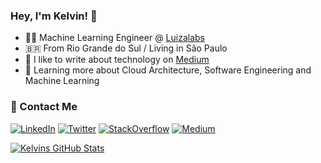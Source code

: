 ### Hey, I'm Kelvin! 👋

- :technologist: Machine Learning Engineer @ [Luizalabs](https://github.com/luizalabs/)
- :brazil: From Rio Grande do Sul / Living in São Paulo
- :notebook: I like to write about technology on [Medium](https://medium.com/@kelvin_sp)
- :seedling: Learning more about Cloud Architecture, Software Engineering and Machine Learning

### :handshake: Contact Me

<a href="https://br.linkedin.com/in/kelvinsprado"><img alt="LinkedIn" src="https://img.shields.io/badge/LinkedIn-gray?style=flat-square&logo=linkedin"></a>
<a href="https://twitter.com/kelvinsprado"><img alt="Twitter" src="https://img.shields.io/badge/Twitter-gray?style=flat-square&logo=twitter"></a>
<a href="https://stackoverflow.com/users/4946821/kelvins"><img alt="StackOverflow" src="https://img.shields.io/badge/StackOverflow-gray?style=flat-square&logo=stackoverflow"></a>
<a href="https://medium.com/@kelvin_sp"><img alt="Medium" src="https://img.shields.io/badge/Medium-gray?style=flat-square&logo=medium"></a>

[![Kelvins GitHub Stats](https://github-readme-stats.vercel.app/api?username=kelvins&show_icons=true&theme=tokyonight)](https://github.com/kelvins)
